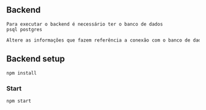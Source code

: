 ## Backend
```
Para executar o backend é necessário ter o banco de dados psql postgres

Altere as informações que fazem referência a conexão com o banco de dados
```
## Backend setup
```
npm install
```
### Start
```
npm start
```